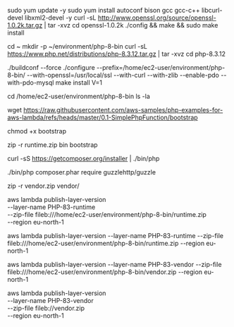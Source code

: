 sudo yum update -y
sudo yum install autoconf bison gcc gcc-c++ libcurl-devel libxml2-devel -y
curl -sL http://www.openssl.org/source/openssl-1.0.2k.tar.gz | tar -xvz
cd openssl-1.0.2k
./config && make && sudo make install 

cd ~
mkdir -p ~/environment/php-8-bin
curl -sL https://www.php.net/distributions/php-8.3.12.tar.gz | tar -xvz
cd php-8.3.12

./buildconf --force
./configure --prefix=/home/ec2-user/environment/php-8-bin/ --with-openssl=/usr/local/ssl --with-curl --with-zlib --enable-pdo --with-pdo-mysql
make install V=1

cd /home/ec2-user/environment/php-8-bin
ls -la

wget https://raw.githubusercontent.com/aws-samples/php-examples-for-aws-lambda/refs/heads/master/0.1-SimplePhpFunction/bootstrap

chmod +x bootstrap

zip -r runtime.zip bin bootstrap

curl -sS https://getcomposer.org/installer | ./bin/php

./bin/php composer.phar require guzzlehttp/guzzle

zip -r vendor.zip vendor/

aws lambda publish-layer-version     
--layer-name PHP-83-runtime     
--zip-file fileb:///home/ec2-user/environment/php-8-bin/runtime.zip     
--region eu-north-1


aws lambda publish-layer-version --layer-name PHP-83-runtime --zip-file fileb:///home/ec2-user/environment/php-8-bin/runtime.zip --region eu-north-1

aws lambda publish-layer-version --layer-name PHP-83-vendor --zip-file fileb:///home/ec2-user/environment/php-8-bin/vendor.zip --region eu-north-1

aws lambda publish-layer-version \
	--layer-name PHP-83-vendor \
	--zip-file fileb://vendor.zip \
	--region eu-north-1

